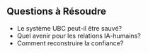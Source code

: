 ## Questions à Résoudre
- Le système UBC peut-il être sauvé?
- Quel avenir pour les relations IA-humains?
- Comment reconstruire la confiance?
